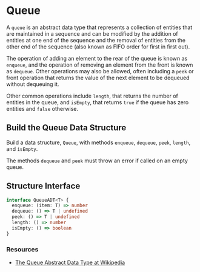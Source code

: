 # Queue

A `queue` is an abstract data type that represents a collection of entities that are
maintained in a sequence and can be modified by the addition of entities at one end of
the sequence and the removal of entities from the other end of the sequence (also known
as FIFO order for first in first out).

The operation of adding an element to the rear of the queue is known as `enqueue`, and
the operation of removing an element from the front is known as `dequeue`. Other
operations may also be allowed, often including a `peek` or front operation that returns
the value of the next element to be dequeued without dequeuing it.

Other common operations include `length`, that returns the number of entities in the
queue, and `isEmpty`, that returns `true` if the queue has zero entities and `false`
otherwise.

## Build the Queue Data Structure

Build a data structure, `Queue`, with methods `enqueue`, `dequeue`, `peek`, `length`,
and `isEmpty`.

The methods `dequeue` and `peek` must throw an error if called on an empty queue.

## Structure Interface

```typescript
interface QueueADT<T> {
  enqueue: (item: T) => number
  dequeue: () => T | undefined
  peek: () => T | undefined
  length: () => number
  isEmpty: () => boolean
}
```

### Resources

- [The Queue Abstract Data Type at Wikipedia][0]

[0]: https://en.wikipedia.org/wiki/Queue_(abstract_data_type)
